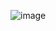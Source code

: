 ![image](https://user-images.githubusercontent.com/111114507/189076226-5eeff4ba-6adc-4716-921e-f44873bea021.png)